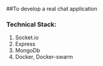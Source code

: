 ##To develop a real chat application
### Technical Stack:
1. Socket.io
2. Express
3. MongoDb
4. Docker, Docker-swarm

